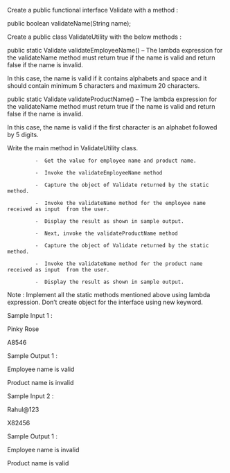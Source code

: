Create a public functional interface Validate with  a method :

public boolean validateName(String name);

Create a public class ValidateUtility with the below methods :

public static Validate validateEmployeeName() – The lambda expression  for the validateName  method must return true if the name is valid and return false if the name is invalid. 

In this case, the name is valid if it contains alphabets and space and it should contain minimum 5 characters and maximum 20 characters.

public static Validate validateProductName() – The lambda expression  for the validateName  method must return true if the name is valid and return false if the name is invalid. 

In this case, the name is valid if the first character is an alphabet followed by 5 digits.

Write the main method in ValidateUtility  class.

             -  Get the value for employee name and product name. 

             -  Invoke the validateEmployeeName method

             -  Capture the object of Validate returned by the static method.

             -  Invoke the validateName method for the employee name received as input  from the user.

             -  Display the result as shown in sample output. 

             -  Next, invoke the validateProductName method

             -  Capture the object of Validate returned by the static method.

             -  Invoke the validateName method for the product name received as input  from the user.

             -  Display the result as shown in sample output. 

Note  :  Implement all the static methods mentioned above using lambda expression.  Don’t create object for the interface using new keyword.

Sample Input 1 :

Pinky Rose

A8546

Sample Output 1 :

Employee name is valid

Product name is invalid



Sample Input 2 :

Rahul@123

X82456

Sample Output 1 :

Employee name is invalid

Product name is valid

